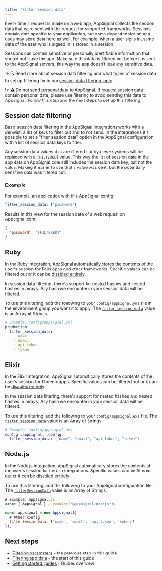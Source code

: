 ```yaml
---
title: "Filter session data"
---
```


Every time a request is made on a web app, AppSignal collects the session data that were sent with the request for supported frameworks. Sessions contain data specific to your application, but some dependencies an app uses may store data here as well. For example: when a user signs in, some data of the user who is signed in is stored in a session.

Sessions can contain sensitive or personally identifiable information that should not leave the app. Make sure this data is filtered out before it is sent to the AppSignal servers, this way the app doesn't leak any sensitive data.

-> 🔍 Read more about session data filtering and what types of session data to set up filtering for in our [session data filtering topic][session data filtering].

!> ⚠️ Do not send personal data to AppSignal. If request session data contain personal data, please use filtering to avoid sending this data to AppSignal. Follow this step and the next steps to set up this filtering.

## Session data filtering

Basic session data filtering in the AppSignal integrations works with a denylist, a list of keys to filter out and to not send. In the integrations it's possible to set a "filter session data" option in the AppSignal configuration with a list of session data keys to filter.

Any session data values that are filtered out by these systems will be replaced with a `[FILTERED]` value. This way the list of session data in the app data on AppSignal.com still includes the session data key, but not the value. Making it easier to see that a value was sent, but the potentially sensitive data was filtered out.

### Example

For example, an application with this AppSignal config:

```yaml
filter_session_data: ["password"]
```

Results in this view for the session data of a web request on AppSignal.com:

```json
{
  "password": "[FILTERED]"
}
```

## Ruby

In the Ruby integration, AppSignal automatically stores the contents of the user's session for Rails apps and other frameworks. Specific values can be filtered out or it can be [disabled entirely].

In session data filtering, there's support for nested hashes and nested hashes in arrays. Any hash we encounter in your session data will be filtered.

To use this filtering, add the following to your `config/appsignal.yml` file in the environment group you want it to apply. The [`filter_session_data`](/ruby/configuration/options.html#option-filter_session_data) value is an Array of Strings.

```yml
# Example: config/appsignal.yml
production:
  filter_session_data:
    - name
    - email
    - api_token
    - token
```

## Elixir

In the Elixir integration, AppSignal automatically stores the contents of the user's session for Phoenix apps. Specific values can be filtered out or it can be [disabled entirely].

In the session data filtering, there's support for nested hashes and nested hashes in arrays. Any hash we encounter in your session data will be filtered.

To use this filtering, add the following to your `config/appsignal.exs` file. The [`filter_session_data`](/elixir/configuration/options.html#option-filter_session_data) value is an Array of Strings.

```elixir
# Example: config/appsignal.exs
config :appsignal, :config,
  filter_session_data: ["name", "email", "api_token", "token"]
```

## Node.js

In the Node.js integration, AppSignal automatically stores the contents of the user's session for certain integrations. Specific values can be filtered out or it can be [disabled entirely].

To use this filtering, add the following to your AppSignal configuration file. The [`filterSessionData`](/nodejs/configuration/options.html#option-filterSessionData) value is an Array of Strings.

```js
# Example: appsignal.js
const { Appsignal } = require("@appsignal/nodejs");

const appsignal = new Appsignal({
  # Other config
  filterSessionData: ["name", "email", "api_token", "token"]
});
```

## Next steps

- [Filtering parameters](/guides/filter-data/filter-parameters.html) - the previous step in this guide
- [Filtering app data](/guides/filter-data/) - the start of this guide
- [Getting started guides](/guides/) - Guides overview

[session data filtering]: /application/session-data-filtering.html
[disabled entirely]: /application/session-data-filtering.html#filter-all-session-data
